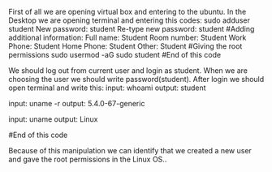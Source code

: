 First of all we are opening virtual box and entering to the ubuntu.
In the Desktop we are opening terminal and entering this codes:
sudo adduser student
New password: student
Re-type new password: student
#Adding additional information:
Full name: Student
Room number: Student
Work Phone: Student
Home Phone: Student
Other: Student
#Giving the root permissions 
sudo usermod -aG sudo student
#End of this code

We should log out from current user and login as student.
When we are choosing the user we should write password(student).
After login we should open terminal and write this:
input: whoami
output: student

input: uname -r
output: 5.4.0-67-generic

input: uname
output: Linux

#End of this code

Because of this manipulation we can identify that we created a new user and gave the root permissions in the Linux OS..
